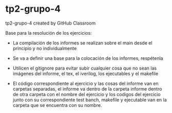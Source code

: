 # tp2-grupo-4
tp2-grupo-4 created by GitHub Classroom

Base para la resolución de los ejercicios:

  - La compilación de los informes se realizan sobre el main desde el principio y no individualmente
  
  - Se va a definir una base para la colocación de los informes, respétenla
  
  - Utilicen el gitignore para evitar subir cualquier cosa que no sean las imágenes del informe, el tex, el iverilog, los ejecutables y el makefile
  
  - El código correspondiente al ejercicio y las cosas del informe van en carpetas separadas, el informe va dentro de la carpeta informe dentro de otra carpeta con el nombre del ejercicio y los codigos del ejercicio junto con su correspondiente test banch, makefile y ejecutable van en la carpeta que se encuentra con su nombre.